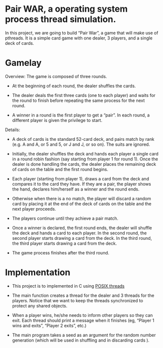 # Pair WAR, a operating system process thread simulation.
In this project, we are going to build “Pair War”, a game that will make use of pthreads. It is a simple card game with one dealer, 3 players, and a single deck of cards.

# Gamelay

Overview: 
The game is composed of three rounds.

- At the beginning of each round, the dealer shuffles the cards.

- The dealer deals the first three cards (one to each player) and waits for the round to finish before repeating the same process for the next round.

- A winner in a round is the first player to get a “pair”. In each round, a
different player is given the privilege to start.

Details:
- A deck of cards is the standard 52-card deck, and pairs match by rank (e.g. A and A, or 5 and 5, or J and J, or so on). The suits are ignored.  

- Initially, the dealer shuffles the deck and hands each player a single card in a round robin fashion (say starting from player 1 for round 1). Once the dealer is done handling the cards, the dealer places the
remaining deck of cards on the table and the first round begins.

- Each player (starting from player 1), draws
a card from the deck and compares it to the card they have. If they are a pair, the player shows the hand, declares him/herself as a winner and the round ends.

- Otherwise when there is a no match, the player will discard a random card by placing it at the end of the deck of cards on the table and the next player proceeds.

- The players continue until they achieve a pair match.

- Once a winner is declared, the first round ends, the dealer will shuffle the deck and hands a card to each player. In the second round, the second player starts drawing a card from the deck. In the third round, the third player starts drawing a card from the
deck.

- The game process finishes after the third round.

# Implementation
- This project is to implemented in C using [POSIX threads](https://computing.llnl.gov/tutorials/pthreads)

- The main function creates a thread for the dealer and 3 threads for the players. Notice that we want to keep the threads synchronized to protect any shared objects.

- When a player wins, he/she needs to inform other players so they can exit. Each thread should print a message when it finishes (eg, “Player 1 wins and exits”, “Player 2 exits”, etc.)

- The main program takes a seed as an argument for the random number generation (which will be used in shuffling and in discarding cards ).
